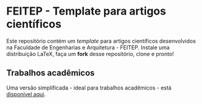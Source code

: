 # FEITEP - Template para artigos científicos

Este repositório contém um _template_ para artigos científicos desenvolvidos na Faculdade de Engenharias e Arquitetura - FEITEP. Instale uma distribuição LaTeX, faça um **fork** desse repositório, clone e pronto!

## Trabalhos acadêmicos

Uma versão simplificada - ideal para trabalhos acadêmicos - está [disponível aqui](https://github.com/victor-borges/feitep-trabalho).
